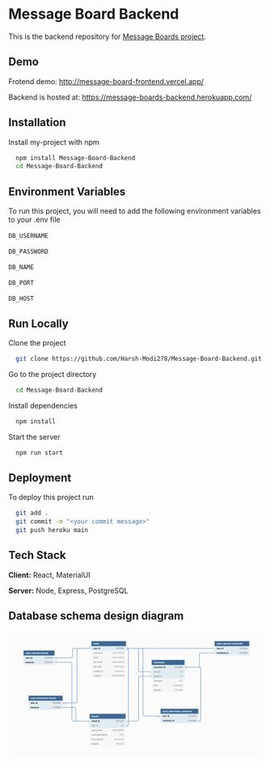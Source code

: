 
# Message Board Backend

This is the backend repository for [Message Boards project](https://github.com/Harsh-Modi278/Message-Board-Frontend).


## Demo

Frotend demo: http://message-board-frontend.vercel.app/

Backend is hosted at: https://message-boards-backend.herokuapp.com/

  
## Installation

Install my-project with npm

```bash
  npm install Message-Board-Backend
  cd Message-Board-Backend
```
    
## Environment Variables

To run this project, you will need to add the following environment variables to your .env file

`DB_USERNAME`

`DB_PASSWORD`

`DB_NAME`

`DB_PORT`

`DB_HOST`

  
## Run Locally

Clone the project

```bash
  git clone https://github.com/Harsh-Modi278/Message-Board-Backend.git
```

Go to the project directory

```bash
  cd Message-Board-Backend
```

Install dependencies

```bash
  npm install
```

Start the server

```bash
  npm run start
```

  
## Deployment

To deploy this project run

```bash
  git add .
  git commit -m "<your commit message>"
  git push heroku main
```

## Tech Stack

**Client:** React, MaterialUI

**Server:** Node, Express, PostgreSQL

## Database schema design diagram

![message boards db schema design](https://github.com/Harsh-Modi278/Message-Board-Backend/blob/main/message_boards_db_diagram.png)
  
